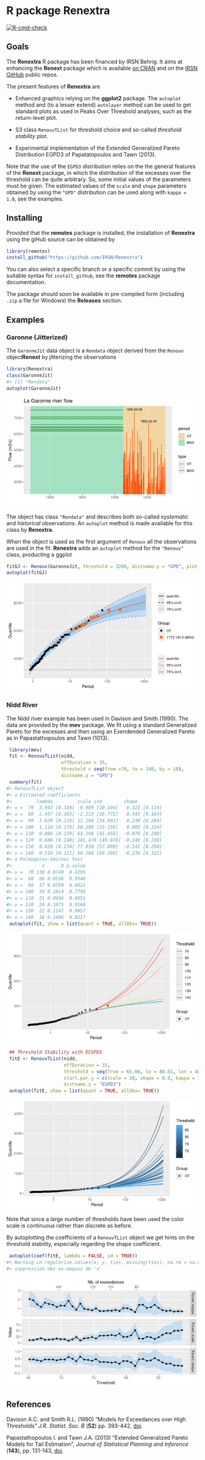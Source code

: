 R package Renextra
================

<!-- badges: start -->

[![R-cmd-check](https://github.com/yvesdeville/nieve/actions/workflows/check.yml/badge.svg)](https://github.com/yvesdeville/nieve/actions/workflows/check.yml)
<!-- badges: end -->

## Goals

The **Renextra** R package has been financed by IRSN Behrig. It aims at
enhancing the **Renext** package which is available [on
CRAN](https://cran.r-project.org/web/packages/Renext/index.html) and on
the [IRSN GitHub](https://github.com/IRSN/Renext) public repos.

The present features of **Renextra** are

- Enhanced graphics relying on the **ggplot2** package. The `autoplot`
  method and (to a lesser extend) `autolayer` method can be used to get
  standard plots as used in Peaks Over Threshold analyses, such as the
  return-level plot.

- S3 class `RenouvTList` for threshold choice and so-called *threshold
  stability plot*.

- Experimental implementation of the Extended Generalized Pareto
  Distribution EGPD3 of Papatatopoulos and Tawn (2013).

Note that the use of the `EGPD3` distribution relies on the the general
features of the **Renext** package, in which the distribution of the
excesses over the threshold can be quite arbitrary. So, some initial
values of the parameters must be given. The estimated values of the
`scale` and `shape` parameters obtained by using the `"GPD"`
distribution can be used along with `kappa = 1.0`, see the examples.

## Installing

Provided that the **remotes** package is installed, the installation of
**Renextra** using the giHub source can be obtained by

``` r
library(remotes)
install_github("https://github.com/IRSN/Renextra")
```

You can also select a specific branch or a specific commit by using the
suitable syntax for `install_github`, see the **remotes** package
documentation.

The package should soon be available in pre-compiled form (including  
`.zip` a file for Windows) the **Releases** section.

## Examples

### Garonne (Jitterized)

The `GaronneJit` data object is a `Rendata` object derived from the
`Renouv` object**Renext** by jitterizing the observations

``` r
library(Renextra)
class(GaronneJit)
#> [1] "Rendata"
autoplot(GaronneJit)
```

![](man/figures/README-unnamed-chunk-3-1.png)<!-- -->

The object has class `"Rendata"` and describes both so-called
*systematic* and *historical* observations. An `autoplot` method is made
available for this class by **Renextra**.

When the object is used as the first argument of `Renouv` all the
observations are used in the fit. **Renextra** adds an `autoplot` method
for the `"Renouv"` class, producting a ggplot

``` r
fitGJ <- Renouv(GaronneJit, threshold = 3200, distname.y = "GPD", plot = FALSE)
autoplot(fitGJ)
```

![](man/figures/README-unnamed-chunk-4-1.png)<!-- -->

### Nidd River

The Nidd river example has been used in Davison and Smith (1990). The
data are provided by the **mev** package. We fit using a standard
Generalized Pareto for the excesses and then using an Exendended
Generalized Pareto as in Papastathopoulos and Tawn (1013).

``` r
 library(mev)
 fit <- RenouvTList(nidd,
                    effDuration = 35,
                    threshold = seq(from =70, to = 140, by = 10),
                    distname.y = "GPD")
 summary(fit)
#> RenouvTList object
#> o Estimated coefficients
#>         lambda         scale ind        shape         
#> u =  70  3.943 [0.336] -0.989 [10.104]   0.323 [0.114]
#> u =  80  2.457 [0.265] -2.213 [16.772]   0.343 [0.164]
#> u =  90  1.629 [0.216] 12.104 [24.891]   0.238 [0.204]
#> u = 100  1.114 [0.178] 50.288 [33.156]   0.003 [0.214]
#> u = 110  0.886 [0.159] 64.108 [41.456]  -0.070 [0.240]
#> u = 120  0.686 [0.140] 101.478 [49.078] -0.249 [0.238]
#> u = 130  0.629 [0.134] 77.930 [57.890]  -0.142 [0.294]
#> u = 140  0.514 [0.121] 98.568 [69.280]  -0.236 [0.322]
#> o Kolmogorov-Smirnov test
#>           n      D p.value
#> u =  70 138 0.0749  0.4205
#> u =  80  86 0.0536  0.9546
#> u =  90  57 0.0750  0.8821
#> u = 100  39 0.1014  0.7799
#> u = 110  31 0.0986  0.8951
#> u = 120  24 0.1075  0.9166
#> u = 130  22 0.1142  0.9057
#> u = 140  18 0.1406  0.8217
 autoplot(fit, show = list(quant = TRUE, allObs= TRUE))
```

![](man/figures/README-unnamed-chunk-5-1.png)<!-- -->

``` r
 ## Threshold Stability with ECGPD3
 fitE <- RenouvTList(nidd,
                     effDuration = 35,
                     threshold = seq(from = 65.08, to = 88.61, len = 40),
                     start.par.y = c(scale = 30, shape = 0.0, kappa = 1.0),
                     distname.y = "EGPD3")
 autoplot(fitE, show = list(quant = TRUE, allObs= TRUE))
```

![](man/figures/README-unnamed-chunk-5-2.png)<!-- -->

Note that since a large number of thresholds have been used the color
scale is continuous rather than discrete as before.

By autoplotting the coefficients of a `RenouvTList` object we get hints
on the threshold stability, especially regarding the shape coefficient.

``` r
 autoplot(coef(fitE, lambda = FALSE, sd = TRUE))
#> Warning in regularize.values(x, y, ties, missing(ties), na.rm = na.rm):
#> suppression des ex-aequos de 'x'
```

![](man/figures/README-unnamed-chunk-6-1.png)<!-- -->

## References

Davison A.C. and Smith R.L. (1990) “Models for Exceedances over High
Thresholds” *J.R. Statist. Soc. B* (**52**) pp. 393-442,
[doi](https://doi.org/10.1111/j.2517-6161.1990.tb01796.x).

Papastathopoulos I. and Tawn J.A. (2013) “Extended Generalized Pareto
Models for Tail Estimation”, *Journal of Statistical Planning and
Inference* (**143**), pp. 131-143,
[doi](https://doi.org/10.1016/j.jspi.2012.07.001).
